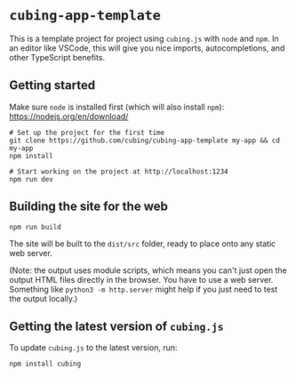 # `cubing-app-template`

This is a template project for project using `cubing.js` with `node` and `npm`. In an editor like VSCode, this will give you nice imports, autocompletions, and other TypeScript benefits.

## Getting started

Make sure `node` is installed first (which will also install `npm`): <https://nodejs.org/en/download/>

```shell
# Set up the project for the first time
git clone https://github.com/cubing/cubing-app-template my-app && cd my-app
npm install

# Start working on the project at http://localhost:1234
npm run dev
```

## Building the site for the web

```shell
npm run build
```

The site will be built to the `dist/src` folder, ready to place onto any static web server.

(Note: the output uses module scripts, which means you can't just open the output HTML files directly in the browser. You have to use a web server. Something like `python3 -m http.server` might help if you just need to test the output locally.)

## Getting the latest version of `cubing.js`

To update `cubing.js` to the latest version, run:

```shell
npm install cubing
```

